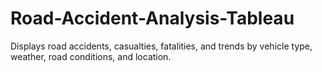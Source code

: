 # Road-Accident-Analysis-Tableau
Displays road accidents, casualties, fatalities, and trends by vehicle type, weather, road conditions, and location.
